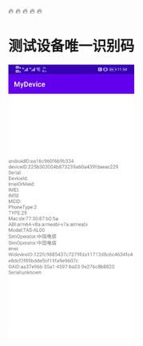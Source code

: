 :fire: :fire: :fire: :fire: :fire: 
# 测试设备唯一识别码
<img src="https://github.com/Mac-sir/MyDevice/blob/master/Screenshot_20221011_235419_com.example.mydevice.jpg" width="50%" height="50%" />

